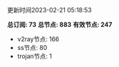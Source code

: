 更新时间2023-02-21 05:18:53

**总订阅: 73**
**总节点: 883**
**有效节点: 247**
- v2ray节点: 166
- ss节点: 80
- trojan节点: 1
